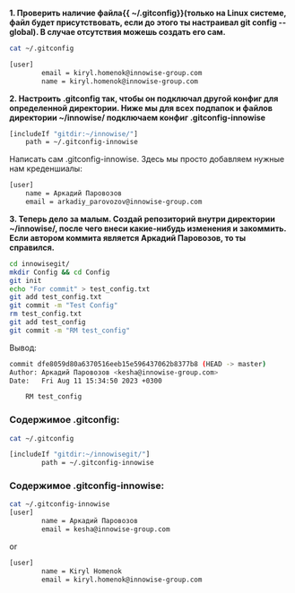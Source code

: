 **1. Проверить наличие файла{{ ~/.gitconfig}}(только на Linux системе, файл будет присутствовать, если до этого ты настраивал git config --global). В случае отсутствия можешь создать его сам.**

```bash
cat ~/.gitconfig

[user]
        email = kiryl.homenok@innowise-group.com
        name = kiryl.homenok@innowise-group.com
```

**2. Настроить .gitconfig так, чтобы он подключал другой конфиг для определенной директории. Ниже мы для всех подпапок и файлов директории ~/innowise/ подключаем конфиг .gitconfig-innowise**


```bash
[includeIf "gitdir:~/innowise/"]
	path = ~/.gitconfig-innowise
```

Написать сам .gitconfig-innowise. Здесь мы просто добавляем нужные нам креденшиалы:

```bash
[user]
	name = Аркадий Паровозов
	email = arkadiy_parovozov@innowise-group.com
```

**3. Теперь дело за малым. Создай репозиторий внутри директории ~/innowise/, после чего внеси какие-нибудь изменения и закоммить. Если автором коммита является Аркадий Паровозов, то ты справился.**

```bash
cd innowisegit/
mkdir Config && cd Config
git init
echo "For commit" > test_config.txt
git add test_config.txt
git commit -m "Test Config"
rm test_config.txt
git add test_config
git commit -m "RM test_config"
```

Вывод:

```bash
commit dfe8059d80a6370516eeb15e596437062b8377b8 (HEAD -> master)
Author: Аркадий Паровозов <kesha@innowise-group.com>
Date:   Fri Aug 11 15:34:50 2023 +0300

    RM test_config
```

### Содержимое .gitconfig:

```bash
cat ~/.gitconfig

[includeIf "gitdir:~/innowisegit/"]
        path = ~/.gitconfig-innowise
```

### Содержимое .gitconfig-innowise:

```bash
cat ~/.gitconfig-innowise
[user]
        name = Аркадий Паровозов
        email = kesha@innowise-group.com
```

or 

```bash
[user]
        name = Kiryl Homenok
        email = kiryl.homenok@innowise-group.com
```

